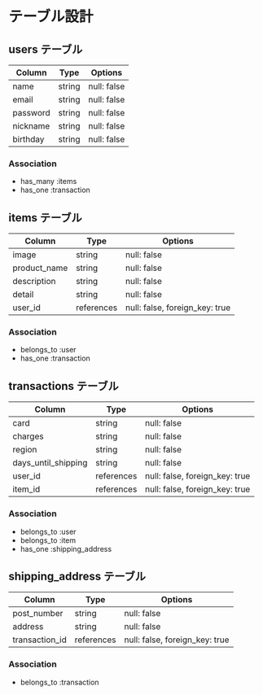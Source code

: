 # テーブル設計

## users テーブル

| Column   | Type   | Options     |
| -------- | ------ | ----------- |
| name     | string | null: false |
| email    | string | null: false |
| password | string | null: false |
| nickname | string | null: false |
| birthday | string | null: false |

### Association

- has_many :items
- has_one  :transaction

## items テーブル

| Column       | Type       | Options                        |
| ------------ | ---------- | ------------------------------ |
| image        | string     | null: false                    |
| product_name | string     | null: false                    |
| description  | string     | null: false                    |
| detail       | string     | null: false                    |
| user_id      | references | null: false, foreign_key: true |

### Association

- belongs_to :user
- has_one    :transaction

## transactions テーブル

| Column              | Type       | Options                        |
| ------------------- | ---------- | ------------------------------ |
| card                | string     | null: false                    |
| charges             | string     | null: false                    |
| region              | string     | null: false                    |
| days_until_shipping | string     | null: false                    |
| user_id             | references | null: false, foreign_key: true |
| item_id             | references | null: false, foreign_key: true |

### Association

- belongs_to :user
- belongs_to :item
- has_one    :shipping_address

## shipping_address テーブル

| Column             | Type       | Options                        |
| ------------------ | ---------- | ------------------------------ |
| post_number        | string     | null: false                    |
| address            | string     | null: false                    |
| transaction_id     | references | null: false, foreign_key: true |

### Association

- belongs_to :transaction
